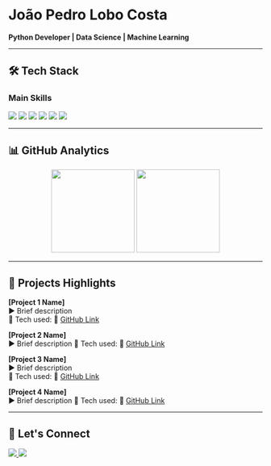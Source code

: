 # João Pedro Lobo Costa

**Python Developer | Data Science | Machine Learning**

---

## 🛠️ Tech Stack

### Main Skills
<div>
  <img src="https://img.shields.io/badge/Python-3776AB?style=for-the-badge&logo=python&logoColor=white" />
  <img src="https://img.shields.io/badge/Pandas-150458?style=for-the-badge&logo=pandas&logoColor=white" />
  <img src="https://img.shields.io/badge/Numpy-013243?style=for-the-badge&logo=numpy&logoColor=white" />
  <img src="https://img.shields.io/badge/Scikit_Learn-F7931E?style=for-the-badge&logo=scikit-learn&logoColor=white" />
  <img src="https://img.shields.io/badge/SQL-4479A1?style=for-the-badge&logo=postgresql&logoColor=white" />
  <img src="https://img.shields.io/badge/Git-F05032?style=for-the-badge&logo=git&logoColor=white" />
</div>

---

## 📊 GitHub Analytics

<div align="center">
  <img height="165em" src="https://github-readme-stats.vercel.app/api?username=Joao-Pedro-Lobo&show_icons=true&theme=github_dark&hide_border=true&count_private=true" />
  <img height="165em" src="https://github-readme-stats.vercel.app/api/top-langs/?username=Joao-Pedro-Lobo&layout=compact&theme=github_dark&hide_border=true&langs_count=6" />
</div>

---

## 🚀 Projects Highlights

**[Project 1 Name]**   
▶️ Brief description  
🔧 Tech used:
📌 [GitHub Link](#)

**[Project 2 Name]**  
▶️ Brief description 
🔧 Tech used:
📌 [GitHub Link](#)

**[Project 3 Name]**  
▶️ Brief description  
🔧 Tech used:
📌 [GitHub Link](#)

**[Project 4 Name]**  
▶️ Brief description 
🔧 Tech used:
📌 [GitHub Link](#)

---

## 🤝 Let's Connect

<div>
  <a href="https://www.linkedin.com/in/joaolobo0705" target="_blank">
    <img src="https://img.shields.io/badge/LinkedIn-0077B5?style=for-the-badge&logo=linkedin&logoColor=white" />
  </a>
  <a href="mailto:joaolobo0705@gmail.com">
    <img src="https://img.shields.io/badge/Gmail-D14836?style=for-the-badge&logo=gmail&logoColor=white" />
  </a>
</div>
